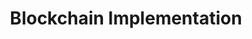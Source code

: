 ---
title: "Blockchain Implementation"
# watermark text
watermark: "Blockchain Implementation"
# page header background image
page_header_image: "images/background/about.jpg"
# meta description
description : "Blockchain is a distributed database that acts as an immutable ledger. It helps in recording transactions and tracking assets in a business network."

layout : "service"
draft : false

##################################### About #############################
about:
  enable : true
  about_item:
    # about item loop
    - image : "images/common/bc-sec-1.png"
      subtitle : "Explore"
      title : "Blockchain"
      content : "Blockchain implementation refers to the ongoing activities and processes involved in managing and supporting a blockchain network to ensure its proper functioning, security, and longevity. As a distributed and decentralized technology, blockchain requires specific maintenance practices to maintain the integrity of the network and its associated applications."
      button:
        enable : false
        label : "Explore Our Services"
        link : "about/"
        
    # about item loop
    - image : "images/common/bc-sec-2.png"
      subtitle : "explore"
      title : "Blockchain maintenance"
      content : "Blockchain maintenance is an ongoing process that requires collaboration among various stakeholders, including developers, node operators, validators, and the wider community. By performing regular maintenance activities, blockchain networks can maintain their integrity, security, and functionality, providing a robust foundation for decentralized applications and digital transactions."
      button:
        enable : false
        label : "Explore Our Services"
        link : "about/"  


############################### Features #####################################
feature:
  enable : true
  subtitle : "fetures"
  title : "exclusive features"
  feature_item:
  - title : "Node Management"
    icon : "fas fa-desktop"
    icon_color : "primary" # available color : primary, yellow, purple, cyan, red, green, orange, blue.
    content : "Maintaining and managing these nodes is crucial to ensure the network's stability and availability."
    
  - title : "Security Audits"
    icon : "fas fa-cogs"
    icon_color : "primary" # available color : primary, yellow, purple, cyan, red, green, orange, blue.
    content : "Regular security audits are essential to identify and address vulnerabilities in the blockchain network"
    
  - title : "Blockchain Governance"
    icon : "fas fa-shield-alt"
    icon_color : "primary" # available color : primary, yellow, purple, cyan, red, green, orange, blue.
    content : "Maintaining a blockchain often involves establishing a governance framework to do network's operations" 
       
  - title : "Data Storage & Archiving"
    icon : "fas fa-shield-alt"
    icon_color : "primary" # available color : primary, yellow, purple, cyan, red, green, orange, blue.
    content : "As the blockchain grows, managing the storage and archiving of blockchain data becomes important"
       
  - title : "Network Monitoring"
    icon : "fas fa-shield-alt"
    icon_color : "primary" # available color : primary, yellow, purple, cyan, red, green, orange, blue.
    content : "Continuous monitoring of the blockchain network helps identify performance issues and  security threats"
       
  - title : "Smart Contracts"
    icon : "fas fa-shield-alt"
    icon_color : "primary" # available color : primary, yellow, purple, cyan, red, green, orange, blue.
    content : "Maintenance includes upgrading and patching these components as needed"
---
